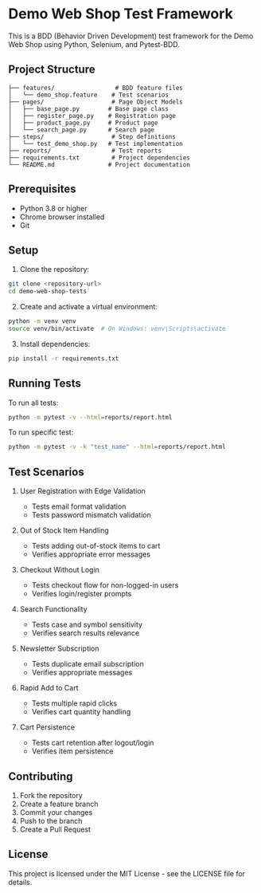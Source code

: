 # Demo Web Shop Test Framework

This is a BDD (Behavior Driven Development) test framework for the Demo Web Shop using Python, Selenium, and Pytest-BDD.

## Project Structure

```
├── features/                 # BDD feature files
│   └── demo_shop.feature    # Test scenarios
├── pages/                   # Page Object Models
│   ├── base_page.py        # Base page class
│   ├── register_page.py    # Registration page
│   ├── product_page.py     # Product page
│   └── search_page.py      # Search page
├── steps/                   # Step definitions
│   └── test_demo_shop.py   # Test implementation
├── reports/                 # Test reports
├── requirements.txt         # Project dependencies
└── README.md               # Project documentation
```

## Prerequisites

- Python 3.8 or higher
- Chrome browser installed
- Git

## Setup

1. Clone the repository:
```bash
git clone <repository-url>
cd demo-web-shop-tests
```

2. Create and activate a virtual environment:
```bash
python -m venv venv
source venv/bin/activate  # On Windows: venv\Scripts\activate
```

3. Install dependencies:
```bash
pip install -r requirements.txt
```

## Running Tests

To run all tests:
```bash
python -m pytest -v --html=reports/report.html
```

To run specific test:
```bash
python -m pytest -v -k "test_name" --html=reports/report.html
```

## Test Scenarios

1. User Registration with Edge Validation
   - Tests email format validation
   - Tests password mismatch validation

2. Out of Stock Item Handling
   - Tests adding out-of-stock items to cart
   - Verifies appropriate error messages

3. Checkout Without Login
   - Tests checkout flow for non-logged-in users
   - Verifies login/register prompts

4. Search Functionality
   - Tests case and symbol sensitivity
   - Verifies search results relevance

5. Newsletter Subscription
   - Tests duplicate email subscription
   - Verifies appropriate messages

6. Rapid Add to Cart
   - Tests multiple rapid clicks
   - Verifies cart quantity handling

7. Cart Persistence
   - Tests cart retention after logout/login
   - Verifies item persistence

## Contributing

1. Fork the repository
2. Create a feature branch
3. Commit your changes
4. Push to the branch
5. Create a Pull Request

## License

This project is licensed under the MIT License - see the LICENSE file for details. 